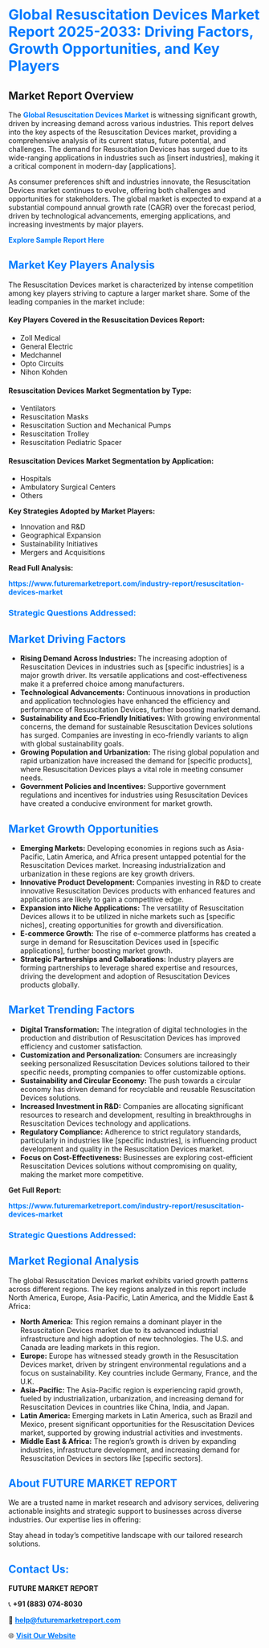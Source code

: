 <h1 style="color: #007BFF;">Global Resuscitation Devices Market Report 2025-2033: Driving Factors, Growth Opportunities, and Key Players</h1>

<section id="overview">
<h2>Market Report Overview</h2>
<p>The <a href="https://www.futuremarketreport.com/industry-report/resuscitation-devices-market" style="color: #007BFF; text-decoration: none;"><strong>Global Resuscitation Devices Market</strong></a> is witnessing significant growth, driven by increasing demand across various industries. This report delves into the key aspects of the Resuscitation Devices market, providing a comprehensive analysis of its current status, future potential, and challenges. The demand for Resuscitation Devices has surged due to its wide-ranging applications in industries such as [insert industries], making it a critical component in modern-day [applications].</p>
<p>As consumer preferences shift and industries innovate, the Resuscitation Devices market continues to evolve, offering both challenges and opportunities for stakeholders. The global market is expected to expand at a substantial compound annual growth rate (CAGR) over the forecast period, driven by technological advancements, emerging applications, and increasing investments by major players.</p>
</section>

<section id="overview">
<p><a href="https://www.futuremarketreport.com/request-sample/reportId=77281" style="color: #007BFF; text-decoration: none;"><strong>Explore Sample Report Here</strong></a></p>
</section>

<section id="key-players">
<h2 style="color: #007BFF;">Market Key Players Analysis</h2>
<p>The Resuscitation Devices market is characterized by intense competition among key players striving to capture a larger market share. Some of the leading companies in the market include:</p>
<h4>Key Players Covered in the Resuscitation Devices Report:</h4>
<ul><li>Zoll Medical</li><li>General Electric</li><li>Medchannel</li><li>Opto Circuits</li><li>Nihon Kohden</li></ul>
<h4>Resuscitation Devices Market Segmentation by Type:</h4>
<ul><li>Ventilators</li><li>Resuscitation Masks</li><li>Resuscitation Suction and Mechanical Pumps</li><li>Resuscitation Trolley</li><li>Resuscitation Pediatric Spacer</li></ul>

<h4>Resuscitation Devices Market Segmentation by Application:</h4>
<ul><li>Hospitals</li><li>Ambulatory Surgical Centers</li><li>Others</li></ul>
<p><strong>Key Strategies Adopted by Market Players:</strong></p>
<ul>
<li>Innovation and R&D</li>
<li>Geographical Expansion</li>
<li>Sustainability Initiatives</li>
<li>Mergers and Acquisitions</li>
</ul>
</section>

<section>
<p><strong>Read Full Analysis: </strong></p><a href="https://www.futuremarketreport.com/industry-report/resuscitation-devices-market" style="color: #007BFF; text-decoration: none;"><strong>https://www.futuremarketreport.com/industry-report/resuscitation-devices-market</strong></a>
<h3 style="color: #007BFF;">Strategic Questions Addressed:</h3>
</section>

<section id="driving-factors">
<h2 style="color: #007BFF;">Market Driving Factors</h2>
<ul>
<li><strong>Rising Demand Across Industries:</strong> The increasing adoption of Resuscitation Devices in industries such as [specific industries] is a major growth driver. Its versatile applications and cost-effectiveness make it a preferred choice among manufacturers.</li>
<li><strong>Technological Advancements:</strong> Continuous innovations in production and application technologies have enhanced the efficiency and performance of Resuscitation Devices, further boosting market demand.</li>
<li><strong>Sustainability and Eco-Friendly Initiatives:</strong> With growing environmental concerns, the demand for sustainable Resuscitation Devices solutions has surged. Companies are investing in eco-friendly variants to align with global sustainability goals.</li>
<li><strong>Growing Population and Urbanization:</strong> The rising global population and rapid urbanization have increased the demand for [specific products], where Resuscitation Devices plays a vital role in meeting consumer needs.</li>
<li><strong>Government Policies and Incentives:</strong> Supportive government regulations and incentives for industries using Resuscitation Devices have created a conducive environment for market growth.</li>
</ul>
</section>

<section id="growth-opportunities">
<h2 style="color: #007BFF;">Market Growth Opportunities</h2>
<ul>
<li><strong>Emerging Markets:</strong> Developing economies in regions such as Asia-Pacific, Latin America, and Africa present untapped potential for the Resuscitation Devices market. Increasing industrialization and urbanization in these regions are key growth drivers.</li>
<li><strong>Innovative Product Development:</strong> Companies investing in R&D to create innovative Resuscitation Devices products with enhanced features and applications are likely to gain a competitive edge.</li>
<li><strong>Expansion into Niche Applications:</strong> The versatility of Resuscitation Devices allows it to be utilized in niche markets such as [specific niches], creating opportunities for growth and diversification.</li>
<li><strong>E-commerce Growth:</strong> The rise of e-commerce platforms has created a surge in demand for Resuscitation Devices used in [specific applications], further boosting market growth.</li>
<li><strong>Strategic Partnerships and Collaborations:</strong> Industry players are forming partnerships to leverage shared expertise and resources, driving the development and adoption of Resuscitation Devices products globally.</li>
</ul>
</section>

<section id="trending-factors">
<h2 style="color: #007BFF;">Market Trending Factors</h2>
<ul>
<li><strong>Digital Transformation:</strong> The integration of digital technologies in the production and distribution of Resuscitation Devices has improved efficiency and customer satisfaction.</li>
<li><strong>Customization and Personalization:</strong> Consumers are increasingly seeking personalized Resuscitation Devices solutions tailored to their specific needs, prompting companies to offer customizable options.</li>
<li><strong>Sustainability and Circular Economy:</strong> The push towards a circular economy has driven demand for recyclable and reusable Resuscitation Devices solutions.</li>
<li><strong>Increased Investment in R&D:</strong> Companies are allocating significant resources to research and development, resulting in breakthroughs in Resuscitation Devices technology and applications.</li>
<li><strong>Regulatory Compliance:</strong> Adherence to strict regulatory standards, particularly in industries like [specific industries], is influencing product development and quality in the Resuscitation Devices market.</li>
<li><strong>Focus on Cost-Effectiveness:</strong> Businesses are exploring cost-efficient Resuscitation Devices solutions without compromising on quality, making the market more competitive.</li>
</ul>
</section>

<section>
<p><strong>Get Full Report: </strong></p><a href="https://www.futuremarketreport.com/industry-report/resuscitation-devices-market" style="color: #007BFF; text-decoration: none;"><strong>https://www.futuremarketreport.com/industry-report/resuscitation-devices-market</strong></a>
<h3 style="color: #007BFF;">Strategic Questions Addressed:</h3>
</section>


<section id="regional-analysis">
<h2 style="color: #007BFF;">Market Regional Analysis</h2>
<p>The global Resuscitation Devices market exhibits varied growth patterns across different regions. The key regions analyzed in this report include North America, Europe, Asia-Pacific, Latin America, and the Middle East & Africa:</p>
<ul>
<li><strong>North America:</strong> This region remains a dominant player in the Resuscitation Devices market due to its advanced industrial infrastructure and high adoption of new technologies. The U.S. and Canada are leading markets in this region.</li>
<li><strong>Europe:</strong> Europe has witnessed steady growth in the Resuscitation Devices market, driven by stringent environmental regulations and a focus on sustainability. Key countries include Germany, France, and the U.K.</li>
<li><strong>Asia-Pacific:</strong> The Asia-Pacific region is experiencing rapid growth, fueled by industrialization, urbanization, and increasing demand for Resuscitation Devices in countries like China, India, and Japan.</li>
<li><strong>Latin America:</strong> Emerging markets in Latin America, such as Brazil and Mexico, present significant opportunities for the Resuscitation Devices market, supported by growing industrial activities and investments.</li>
<li><strong>Middle East & Africa:</strong> The region’s growth is driven by expanding industries, infrastructure development, and increasing demand for Resuscitation Devices in sectors like [specific sectors].</li>
</ul>
</section>

<footer>
<h2 style="color: #007BFF;">About FUTURE MARKET REPORT</h2>
<p>We are a trusted name in market research and advisory services, delivering actionable insights and strategic support to businesses across diverse industries. Our expertise lies in offering:</p>

<p>Stay ahead in today’s competitive landscape with our tailored research solutions.</p>

<h2 style="color: #007BFF;">Contact Us:</h2>
<p><strong>FUTURE MARKET REPORT</strong></p>
<p>📞 <strong>+91 (883) 074-8030</strong></p>
<p>📧 <strong><a href="mailto:help@futuremarketreport.com" style="color: #007BFF;">help@futuremarketreport.com</a></strong></p>
<p>🌐 <strong><a href="https://www.futuremarketreport.com/" style="color: #007BFF;">Visit Our Website</a></strong></p>
</footer>